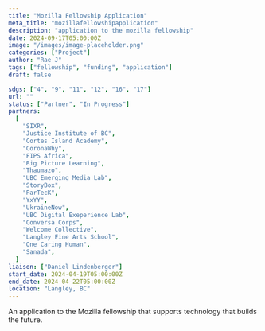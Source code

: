 ```yaml
---
title: "Mozilla Fellowship Application"
meta_title: "mozillafellowshipapplication"
description: "application to the mozilla fellowship"
date: 2024-09-17T05:00:00Z
image: "/images/image-placeholder.png"
categories: ["Project"]
author: "Rae J"
tags: ["fellowship", "funding", "application"]
draft: false

sdgs: ["4", "9", "11", "12", "16", "17"]
url: ""
status: ["Partner", "In Progress"]
partners:
  [
    "SIXR",
    "Justice Institute of BC",
    "Cortes Island Academy",
    "CoronaWhy",
    "FIPS Africa",
    "Big Picture Learning",
    "Thaumazo",
    "UBC Emerging Media Lab",
    "StoryBox",
    "ParTecK",
    "YxYY",
    "UkraineNow",
    "UBC Digital Exeperience Lab",
    "Conversa Corps",
    "Welcome Collective",
    "Langley Fine Arts School",
    "One Caring Human",
    "Sanada",
  ]
liaison: ["Daniel Lindenberger"]
start_date: 2024-04-19T05:00:00Z
end_date: 2024-04-22T05:00:00Z
location: "Langley, BC"
---
```


An application to the Mozilla fellowship that supports technology that builds the future.
